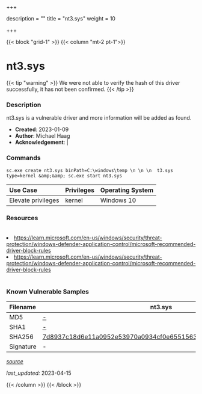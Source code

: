 +++

description = ""
title = "nt3.sys"
weight = 10

+++


{{< block "grid-1" >}}
{{< column "mt-2 pt-1">}}


# nt3.sys 


{{< tip "warning" >}}
We were not able to verify the hash of this driver successfully, it has not been confirmed.
{{< /tip >}}


### Description

nt3.sys is a vulnerable driver and more information will be added as found.

- **Created**: 2023-01-09
- **Author**: Michael Haag
- **Acknowledgement**:  | [](https://twitter.com/)

### Commands

```
sc.exe create nt3.sys binPath=C:\windows\temp \n \n \n  t3.sys type=kernel &amp;&amp; sc.exe start nt3.sys
```

| Use Case | Privileges | Operating System | 
|:---- | ---- | ---- |
| Elevate privileges | kernel | Windows 10 |

### Resources
<br>
<li><a href=" https://learn.microsoft.com/en-us/windows/security/threat-protection/windows-defender-application-control/microsoft-recommended-driver-block-rules"> https://learn.microsoft.com/en-us/windows/security/threat-protection/windows-defender-application-control/microsoft-recommended-driver-block-rules</a></li>
<li><a href="https://learn.microsoft.com/en-us/windows/security/threat-protection/windows-defender-application-control/microsoft-recommended-driver-block-rules">https://learn.microsoft.com/en-us/windows/security/threat-protection/windows-defender-application-control/microsoft-recommended-driver-block-rules</a></li>
<br>

### Known Vulnerable Samples

| Filename | nt3.sys |
|:---- | ---- | 
| MD5 | <a href="https://www.virustotal.com/gui/file/-">-</a> |
| SHA1 | <a href="https://www.virustotal.com/gui/file/-">-</a> |
| SHA256 | <a href="https://www.virustotal.com/gui/file/7d8937c18d6e11a0952e53970a0934cf0e65515637ac24d6ca52ccf4b93d385f">7d8937c18d6e11a0952e53970a0934cf0e65515637ac24d6ca52ccf4b93d385f</a> |
| Signature | -   |


[*source*](https://github.com/magicsword-io/LOLDrivers/tree/main/yaml/nt3.yaml)

*last_updated:* 2023-04-15








{{< /column >}}
{{< /block >}}
